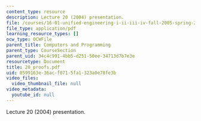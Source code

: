 ```yaml
---
content_type: resource
description: Lecture 20 (2004) presentation.
file: /courses/16-01-unified-engineering-i-ii-iii-iv-fall-2005-spring-2006/0599163e36acf0715fa1323a0e78fe3b_20_proofs.pdf
file_type: application/pdf
learning_resource_types: []
ocw_type: OCWFile
parent_title: Computers and Programming
parent_type: CourseSection
parent_uid: 34c4c991-4bb5-d251-50ee-34713d7b7e3e
resourcetype: Document
title: 20_proofs.pdf
uid: 0599163e-36ac-f071-5fa1-323a0e78fe3b
video_files:
  video_thumbnail_file: null
video_metadata:
  youtube_id: null
---
```

Lecture 20 (2004) presentation.

